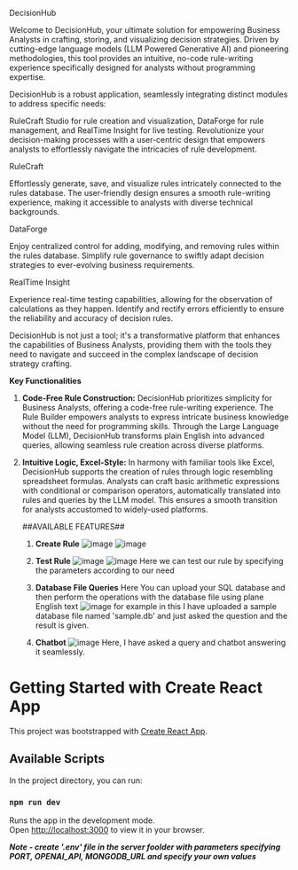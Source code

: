 DecisionHub

Welcome to DecisionHub, your ultimate solution for empowering Business Analysts in crafting, storing, and visualizing decision strategies. Driven by cutting-edge language models (LLM Powered Generative AI) and pioneering methodologies, this tool provides an intuitive, no-code rule-writing experience specifically designed for analysts without programming expertise.

DecisionHub is a robust application, seamlessly integrating distinct modules to address specific needs:

RuleCraft Studio for rule creation and visualization, DataForge for rule management, and RealTime Insight for live testing. Revolutionize your decision-making processes with a user-centric design that empowers analysts to effortlessly navigate the intricacies of rule development.

RuleCraft

Effortlessly generate, save, and visualize rules intricately connected to the rules database. The user-friendly design ensures a smooth rule-writing experience, making it accessible to analysts with diverse technical backgrounds.

DataForge

Enjoy centralized control for adding, modifying, and removing rules within the rules database. Simplify rule governance to swiftly adapt decision strategies to ever-evolving business requirements.

RealTime Insight

Experience real-time testing capabilities, allowing for the observation of calculations as they happen. Identify and rectify errors efficiently to ensure the reliability and accuracy of decision rules.

DecisionHub is not just a tool; it's a transformative platform that enhances the capabilities of Business Analysts, providing them with the tools they need to navigate and succeed in the complex landscape of decision strategy crafting.

**Key Functionalities**

1. **Code-Free Rule Construction:**
   DecisionHub prioritizes simplicity for Business Analysts, offering a code-free rule-writing experience. The Rule Builder empowers analysts to express intricate business knowledge without the need for programming skills. Through the Large Language Model (LLM), DecisionHub transforms plain English into advanced queries, allowing seamless rule creation across diverse platforms.

2. **Intuitive Logic, Excel-Style:**
   In harmony with familiar tools like Excel, DecisionHub supports the creation of rules through logic resembling spreadsheet formulas. Analysts can craft basic arithmetic expressions with conditional or comparison operators, automatically translated into rules and queries by the LLM model. This ensures a smooth transition for analysts accustomed to widely-used platforms.


    ##AVAILABLE FEATURES##
      1. **Create Rule**
         ![image](https://github.com/AdarshKumar5597/decision-hub-hackathon/assets/113282271/830c3439-ec5a-49ab-8692-969b7a4da3ba)
         ![image](https://github.com/AdarshKumar5597/decision-hub-hackathon/assets/113282271/c7072bb8-3424-4a8b-a377-7348b0ba37f7)

      2. **Test Rule**
         ![image](https://github.com/AdarshKumar5597/decision-hub-hackathon/assets/113282271/6077c116-71a9-41f6-8114-65d86aeaf8e8)
         ![image](https://github.com/AdarshKumar5597/decision-hub-hackathon/assets/113282271/c5ba7864-963f-4e32-b247-baf377b8e709)
         Here we can test our rule by specifying the parameters according to our need

      3. **Database File Queries**
          Here You can upload your SQL database and then perform the operations with the database file using plane English text
         ![image](https://github.com/AdarshKumar5597/decision-hub-hackathon/assets/113282271/fc8b7f5c-30b9-42bb-a2e2-e754cb71c188)
          for example in this I have uploaded a sample database file named 'sample.db' and just asked the question and the result
          is given.
         
      4. **Chatbot**
          ![image](https://github.com/AdarshKumar5597/decision-hub-hackathon/assets/113282271/8e8b01ce-76a0-47a3-bf7f-56d361a34255)
         Here, I have asked a query and chatbot answering it seamlessly.





# Getting Started with Create React App

This project was bootstrapped with [Create React App](https://github.com/facebook/create-react-app).

## Available Scripts

In the project directory, you can run:

### `npm run dev`

Runs the app in the development mode.\
Open [http://localhost:3000](http://localhost:3000) to view it in your browser.

***Note - create '.env' file in the server foolder with parameters specifying PORT, OPENAI_API, MONGODB_URL and specify your own values*** 
